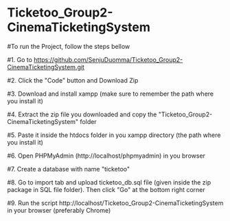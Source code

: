 # Ticketoo_Group2-CinemaTicketingSystem
 
 #To run the Project, follow the steps bellow

 #1. Go to https://github.com/SenjuDuomma/Ticketoo_Group2-CinemaTicketingSystem.git

 #2. Click the "Code" button and Download Zip

 #3. Download and install xampp (make sure to remember the path where you install it)

 #4. Extract the zip file you downloaded and copy the "Ticketoo_Group2-CinemaTicketingSystem" folder

 #5. Paste it inside the htdocs folder in you xampp directory (the path where you install it)

 #6. Open PHPMyAdmin (http://localhost/phpmyadmin) in you browser

 #7. Create a database with name "ticketoo"

 #8. Go to import tab and upload ticketoo_db.sql file (given inside the zip package in SQL file folder). Then click "Go" at the bottom right corner

 #9. Run the script http://localhost/Ticketoo_Group2-CinemaTicketingSystem in your browser (preferably Chrome)


